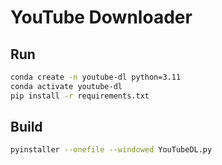 # YouTube Downloader

## Run
```bash
conda create -n youtube-dl python=3.11
conda activate youtube-dl
pip install -r requirements.txt
```

## Build

```bash
pyinstaller --onefile --windowed YouTubeDL.py
```